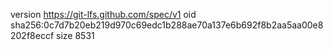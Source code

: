 version https://git-lfs.github.com/spec/v1
oid sha256:0c7d7b20eb219d970c69edc1b288ae70a137e6b692f8b2aa5aa00e8202f8eccf
size 8531
